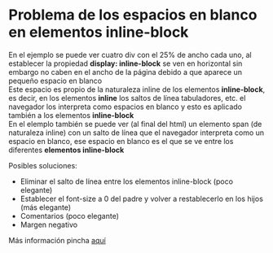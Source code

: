 # Problema de los espacios en blanco en elementos inline-block
En el ejemplo se puede ver cuatro div con el 25% de ancho cada uno, al establecer la propiedad **display: inline-block** se ven en horizontal sin embargo no caben en el ancho de la página debido a que aparece un pequeño espacio en blanco  
Este espacio es propio de la naturaleza inline de los elementos **inline-block**, es decir, en los elementos **inline** los saltos de línea tabuladores, etc. el navegador los interpreta como espacios en blanco y esto es aplicado también a los elementos **inline-block**  
En el elemplo también se puede ver (al final del html) un elemento span (de naturaleza inline) con un salto de línea que el navegador interpreta como un espacio en blanco, ese espacio en blanco es el que se ve entre los diferentes **elementos inline-block**

Posibles soluciones: 
- Eliminar el salto de línea entre los elementos inline-block (poco elegante)
- Establecer el font-size a 0 del padre y volver a restablecerlo en los hijos (más elegante)
- Comentarios (poco elegante)
- Margen negativo

Más información pincha [aquí](https://davidwalsh.name/remove-whitespace-inline-block)


